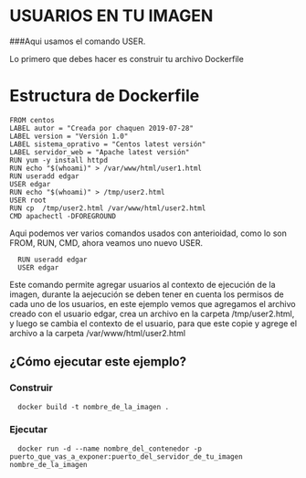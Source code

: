 # USUARIOS EN TU IMAGEN

  ###Aqui usamos el comando USER.

 Lo primero que debes hacer es construir tu archivo Dockerfile 


# Estructura de Dockerfile    


    FROM centos
    LABEL autor = "Creada por chaquen 2019-07-28"
    LABEL version = "Versión 1.0"
    LABEL sistema_oprativo = "Centos latest versión"
    LABEL servidor_web = "Apache latest versión"
    RUN yum -y install httpd
    RUN echo "$(whoami)" > /var/www/html/user1.html
    RUN useradd edgar
    USER edgar
    RUN echo "$(whoami)" > /tmp/user2.html
    USER root
    RUN cp  /tmp/user2.html /var/www/html/user2.html
    CMD apachectl -DFOREGROUND

     
  Aqui podemos ver varios comandos usados con anterioidad, como lo son FROM, RUN, CMD, ahora veamos uno nuevo USER.

      RUN useradd edgar
      USER edgar 

  Este comando permite agregar usuarios al contexto de ejecución de la imagen, durante la aejecución se deben tener en cuenta los permisos de cada uno de los usuarios, en este ejemplo vemos que agregamos el archivo creado con el usuario edgar, crea un archivo en la carpeta /tmp/user2.html, y luego se cambia el contexto de el usuario, para que este copie y agrege el archivo a la carpeta /var/www/html/user2.html


   ## ¿Cómo ejecutar este ejemplo?
  	
  ### Construir

      docker build -t nombre_de_la_imagen .

  ### Ejecutar

      docker run -d --name nombre_del_contenedor -p puerto_que_vas_a_exponer:puerto_del_servidor_de_tu_imagen nombre_de_la_imagen  